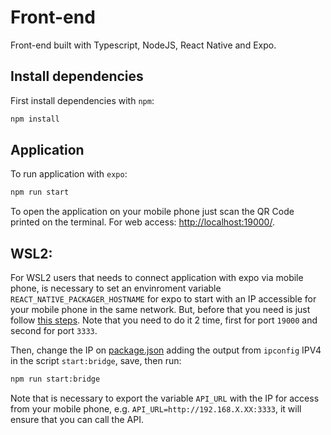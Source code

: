 # Front-end
Front-end built with Typescript, NodeJS, React Native and Expo.

## Install dependencies
First install dependencies with `npm`:
```bash
npm install
```

## Application
To run application with `expo`:
```bash
npm run start
```

To open the application on your mobile phone just scan the QR Code printed on the terminal. For web access: [http://localhost:19000/](http://localhost:19000/).


## WSL2:
For WSL2 users that needs to connect application with expo via mobile phone, is necessary to set an envinroment variable `REACT_NATIVE_PACKAGER_HOSTNAME` for expo to start with an IP accessible for your mobile phone in the same network. But, before that you need is just follow [this steps](https://medium.com/codemonday/access-wsl-localhost-from-lan-for-mobile-testing-8635697f008). Note that you need to do it 2 time, first for port `19000` and second for port `3333`.  

Then, change the IP on [package.json](./package.json) adding the output from `ipconfig` IPV4 in the script `start:bridge`, save, then run:
```bash
npm run start:bridge
```

Note that is necessary to export the variable `API_URL` with the IP for access from your mobile phone, e.g. `API_URL=http://192.168.X.XX:3333`, it will ensure that you can call the API.
